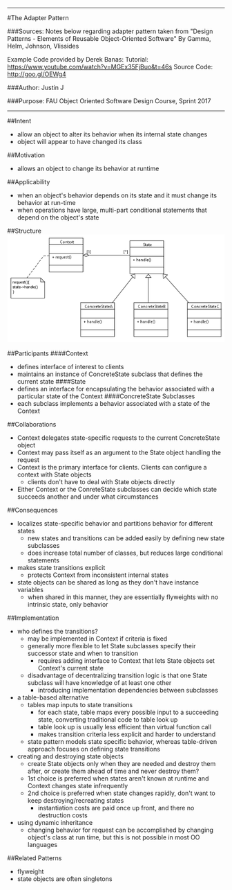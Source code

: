 ----------------------------------------------------------------------------------------------------------------
#The Adapter Pattern

###Sources:
Notes below regarding adapter pattern taken from "Design Patterns - Elements of Reusable Object-Oriented Software"
By Gamma, Helm, Johnson, Vlissides

Example Code provided by Derek Banas:
Tutorial: https://www.youtube.com/watch?v=MGEx35FjBuo&t=46s
Source Code: http://goo.gl/OEWg4

###Author: Justin J

###Purpose: FAU Object Oriented Software Design Course, Sprint 2017

----------------------------------------------------------------------------------------------------------------

##Intent
- allow an object to alter its behavior when its internal state changes
- object will appear to have changed its class

##Motivation
- allows an object to change its behavior at runtime

##Applicability
- when an object's behavior depends on its state and it must change its behavior at run-time
- when operations have large, multi-part conditional statements that depend on the object's state

##Structure
![alt text](StatePattern.png "State Pattern") 

##Participants
####Context
- defines interface of interest to clients
- maintains an instance of ConcreteState subclass that defines the current state
####State
- defines an interface for encapsulating the behavior associated with a particular state of the Context
####ConcreteState Subclasses
- each subclass implements a behavior associated with a state of the Context

##Collaborations
- Context delegates state-specific requests to the current ConcreteState object
- Context may pass itself as an argument to the State object handling the request
- Context is the primary interface for clients. Clients can configure a context with State objects
	- clients don't have to deal with State objects directly
- Either Context or the ConreteState subclasses can decide which state succeeds another and under what circumstances

##Consequences
- localizes state-specific behavior and partitions behavior for different states
	- new states and transitions can be added easily by defining new state subclasses
	- does increase total number of classes, but reduces large conditional statements
- makes state transitions explicit
	- protects Context from inconsistent internal states
- state objects can be shared as long as they don't have instance variables
	- when shared in this manner, they are essentially flyweights with no intrinsic state, only behavior

##Implementation
- who defines the transitions?
	- may be implemented in Context if criteria is fixed
	- generally more flexible to let State subclasses specify their successor state and when to transition
		- requires adding interface to Context that lets State objects set Context's current state
	- disadvantage of decentralizing transition logic is that one State subclass will have knowledge of at least one other
		- introducing implementation dependencies between subclasses
- a table-based alternative
	- tables map inputs to state transitions
		- for each state, table maps every possible input to a succeeding state, converting traditional code to table look up
		- table look up is usually less efficient than virtual function call
		- makes transition criteria less explicit and harder to understand
	- state pattern models state specific behavior, whereas table-driven approach focuses on defining state transitions
- creating and destroying state objects
	- create State objects only when they are needed and destroy them after, or create them ahead of time and never destroy them?
	- 1st choice is preferred when states aren't known at runtime and Context changes state infrequently
	- 2nd choice is preferred when state changes rapidly, don't want to keep destroying/recreating states
		- instantiation costs are paid once up front, and there no destruction costs
- using dynamic inheritance
	- changing behavior for request can be accomplished by changing object's class at run time, but this is not possible in most OO languages

##Related Patterns
- flyweight
- state objects are often singletons
